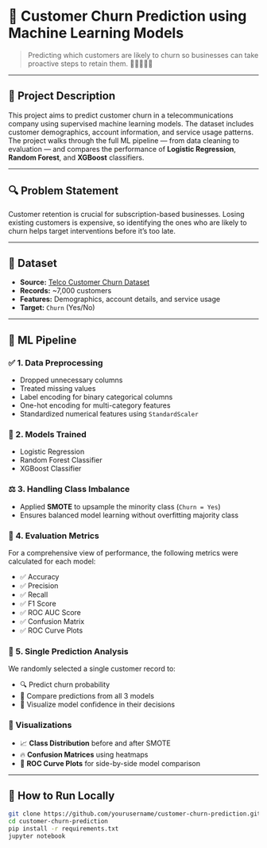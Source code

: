 # 🧠 Customer Churn Prediction using Machine Learning Models

> Predicting which customers are likely to churn so businesses can take proactive steps to retain them. 💸🧍‍♂️🧍‍♀️

---

## 📌 Project Description

This project aims to predict customer churn in a telecommunications company using supervised machine learning models. The dataset includes customer demographics, account information, and service usage patterns. The project walks through the full ML pipeline — from data cleaning to evaluation — and compares the performance of **Logistic Regression**, **Random Forest**, and **XGBoost** classifiers.

---

## 🔍 Problem Statement

Customer retention is crucial for subscription-based businesses. Losing existing customers is expensive, so identifying the ones who are likely to churn helps target interventions before it’s too late.

---

## 📂 Dataset

- **Source:** [Telco Customer Churn Dataset](https://www.kaggle.com/blastchar/telco-customer-churn)
- **Records:** ~7,000 customers
- **Features:** Demographics, account details, and service usage
- **Target:** `Churn` (Yes/No)

---

## 🧪 ML Pipeline

### ✅ 1. Data Preprocessing
- Dropped unnecessary columns
- Treated missing values
- Label encoding for binary categorical columns
- One-hot encoding for multi-category features
- Standardized numerical features using `StandardScaler`

### 🧠 2. Models Trained
- Logistic Regression
- Random Forest Classifier
- XGBoost Classifier

### ⚖️ 3. Handling Class Imbalance
- Applied **SMOTE** to upsample the minority class (`Churn = Yes`)
- Ensures balanced model learning without overfitting majority class


### 🧮 4. Evaluation Metrics

For a comprehensive view of performance, the following metrics were calculated for each model:

- ✅ Accuracy
- ✅ Precision
- ✅ Recall
- ✅ F1 Score
- ✅ ROC AUC Score
- ✅ Confusion Matrix
- ✅ ROC Curve Plots


### 🔮 5. Single Prediction Analysis

We randomly selected a single customer record to:
- 🔍 Predict churn probability
- 🔄 Compare predictions from all 3 models
- 🎯 Visualize model confidence in their decisions


### 📸 Visualizations

- 📈 **Class Distribution** before and after SMOTE
- 🔥 **Confusion Matrices** using heatmaps
- 🎯 **ROC Curve Plots** for side-by-side model comparison

---

## 🚀 How to Run Locally

```bash
git clone https://github.com/yourusername/customer-churn-prediction.git
cd customer-churn-prediction
pip install -r requirements.txt
jupyter notebook
